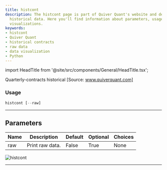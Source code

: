 ```yaml
---
title: histcont
description: The histcont page is part of Quiver Quant's website and deals with quarterly-contracts
  historical data. Here you'll find information about parameters, usages, and data
  visualizations.
keywords:
- histcont
- Quiver Quant
- historical contracts
- raw data
- data visualization
- Python
---
```


import HeadTitle from '@site/src/components/General/HeadTitle.tsx';

<HeadTitle title="stocks/gov/histcont - Reference | OpenBB Terminal Docs" />

Quarterly-contracts historical [Source: www.quiverquant.com]

### Usage

```python
histcont [--raw]
```

---

## Parameters

| Name | Description | Default | Optional | Choices |
| ---- | ----------- | ------- | -------- | ------- |
| raw | Print raw data. | False | True | None |

![histcont](https://user-images.githubusercontent.com/46355364/154263545-a210b65d-5dac-45df-b378-692563a5c950.png)

---
